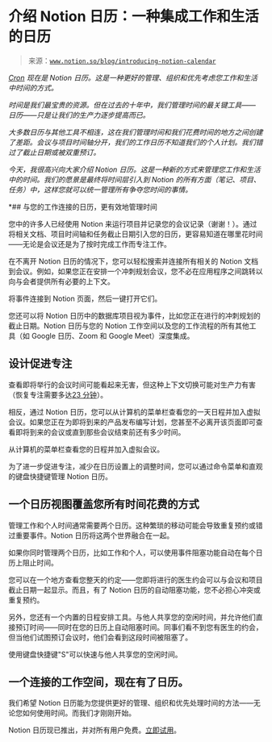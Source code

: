<!--yml

分类：未分类

日期：2024-05-27 14:51:47

-->

# 介绍 Notion 日历：一种集成工作和生活的日历

> 来源：[`www.notion.so/blog/introducing-notion-calendar`](https://www.notion.so/blog/introducing-notion-calendar)

*[Cron](https://cron.com/) *现在是 Notion 日历。这是一种更好的管理、组织和优先考虑您工作和生活中时间的方式。**

*时间是我们最宝贵的资源。但在过去的十年中，我们管理时间的最关键工具——日历——只是让我们的生产力逐步提高而已。*

*大多数日历与其他工具不相连，这在我们管理时间和我们花费时间的地方之间创建了差距。会议与项目时间轴分开，我们的工作日历不知道我们的个人计划。我们错过了截止日期或被双重预订。*

*今天，我很高兴向大家介绍 Notion 日历。这是一种新的方式来管理您工作和生活中的时间。我们的愿景是最终将时间层引入到 Notion 的所有方面（笔记、项目、任务）中，这样您就可以统一管理所有争夺您时间的事情。*

*## 与您的工作连接的日历，更有效地管理时间

您中的许多人已经使用 Notion 来运行项目并记录您的会议记录（谢谢！）。通过将相关文档、项目时间轴和任务截止日期引入您的日历，更容易知道在哪里花时间——无论是会议还是为了按时完成工作而专注工作。

在不离开 Notion 日历的情况下，您可以轻松搜索并连接所有相关的 Notion 文档到会议。例如，如果您正在安排一个冲刺规划会议，您不必在应用程序之间跳转以向与会者提供所有必要的上下文。

将事件连接到 Notion 页面，然后一键打开它们。

您还可以将 Notion 日历中的数据库项目视为事件，比如您正在进行的冲刺规划的截止日期。Notion 日历与您的 Notion 工作空间以及您的工作流程的所有其他工具（如 Google 日历、Zoom 和 Google Meet）深度集成。

## 设计促进专注

查看即将举行的会议时间可能看起来无害，但这种上下文切换可能对生产力有害（恢复专注需要多达[23 分钟](https://ics.uci.edu/~gmark/chi08-mark.pdf)）。

相反，通过 Notion 日历，您可以从计算机的菜单栏查看您的一天日程并加入虚拟会议。如果您正在为即将到来的产品发布编写计划，您甚至不必离开该页面即可查看即将到来的会议或直到那些会议结束前还有多少时间。

从计算机的菜单栏查看您的日程并加入虚拟会议。

为了进一步促进专注，减少在日历设置上的调整时间，您可以通过命令菜单和直观的键盘快捷键管理 Notion 日历。

## 一个日历视图覆盖您所有时间花费的方式

管理工作和个人时间通常需要两个日历。这种繁琐的移动可能会导致重复预约或错过重要事件。Notion 日历将这两个世界融合在一起。

如果你同时管理两个日历，比如工作和个人，可以使用事件阻塞功能自动在每个日历上阻止时间。

您可以在一个地方查看您整天的约定——您即将进行的医生约会可以与会议和项目截止日期一起显示。而且，有了 Notion 日历的自动阻塞功能，您不必担心冲突或重复预约。

另外，您还有一个内置的日程安排工具。与他人共享您的空闲时间，并允许他们直接预订时间——同时在您的日历上自动阻塞时间。同事们看不到您有医生的约会，但当他们试图预订会议时，他们会看到这段时间被阻塞了。

使用键盘快捷键"S"可以快速与他人共享您的空闲时间。

## 一个连接的工作空间，现在有了日历。

我们希望 Notion 日历能为您提供更好的管理、组织和优先处理时间的方法——无论您如何使用时间。而我们才刚刚开始。

Notion 日历现已推出，并对所有用户免费。[立即试用](https://www.notion.so/calendar/signup)。
